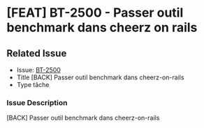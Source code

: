 # [FEAT] BT-2500 - Passer outil benchmark dans cheerz on rails
## Related Issue

- Issue: [BT-2500](https://cheerz0.atlassian.net/browse/BT-2500)
- Title [BACK] Passer outil benchmark dans cheerz-on-rails
- Type tâche

### Issue Description
[BACK] Passer outil benchmark dans cheerz-on-rails

